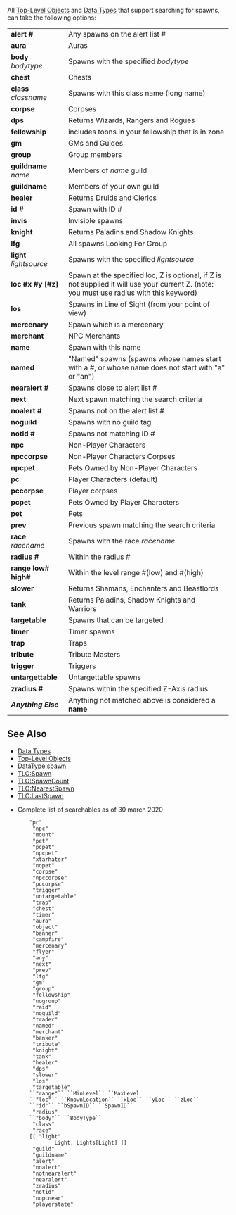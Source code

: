All [Top-Level Objects](../top-level-objects/top-level-objects.md) and [Data Types](../data-types/data-types.md) that support searching for
spawns, can take the following options:

|                         |                                                                                                                                           |
|-------------------------|-------------------------------------------------------------------------------------------------------------------------------------------|
| **alert #**             | Any spawns on the alert list #                                                                                                            |
| **aura**                | Auras                                                                                                                                     |
| **body** *bodytype*     | Spawns with the specified *bodytype*                                                                                                      |
| **chest**               | Chests                                                                                                                                    |
| **class** *classname*   | Spawns with this class name (long name)                                                                                                   |
| **corpse**              | Corpses                                                                                                                                   |
| **dps**                 | Returns Wizards, Rangers and Rogues                                                                                                       |
| **fellowship**          | includes toons in your fellowship that is in zone                                                                                         |
| **gm**                  | GMs and Guides                                                                                                                            |
| **group**               | Group members                                                                                                                             |
| **guildname** *name*    | Members of *name* guild                                                                                                                   |
| **guildname**           | Members of your own guild                                                                                                                 |
| **healer**              | Returns Druids and Clerics                                                                                                                |
| **id #**                | Spawn with ID #                                                                                                                           |
| **invis**               | Invisible spawns                                                                                                                          |
| **knight**              | Returns Paladins and Shadow Knights                                                                                                       |
| **lfg**                 | All spawns Looking For Group                                                                                                              |
| **light** *lightsource* | Spawns with the specified *lightsource*                                                                                                   |
| **loc #x #y \[#z\]**    | Spawn at the specified loc, Z is optional, if Z is not supplied it will use your current Z. (note: you must use radius with this keyword) |
| **los**                 | Spawns in Line of Sight (from your point of view)                                                                                         |
| **mercenary**           | Spawn which is a mercenary                                                                                                                |
| **merchant**            | NPC Merchants                                                                                                                             |
| **name**                | Spawn with this name                                                                                                                      |
| **named**               | "Named" spawns (spawns whose names start with a #, or whose name does not start with "a" or "an")                                         |
| **nearalert #**         | Spawns close to alert list #                                                                                                              |
| **next**                | Next spawn matching the search criteria                                                                                                   |
| **noalert #**           | Spawns not on the alert list #                                                                                                            |
| **noguild**             | Spawns with no guild tag                                                                                                                  |
| **notid #**             | Spawns not matching ID #                                                                                                                  |
| **npc**                 | Non-Player Characters                                                                                                                     |
| **npccorpse**           | Non-Player Characters Corpses                                                                                                             |
| **npcpet**              | Pets Owned by Non-Player Characters                                                                                                       |
| **pc**                  | Player Characters (default)                                                                                                               |
| **pccorpse**            | Player corpses                                                                                                                            |
| **pcpet**               | Pets Owned by Player Characters                                                                                                           |
| **pet**                 | Pets                                                                                                                                      |
| **prev**                | Previous spawn matching the search criteria                                                                                               |
| **race** *racename*     | Spawns with the race *racename*                                                                                                           |
| **radius #**            | Within the radius #                                                                                                                       |
| **range low# high#**    | Within the level range #(low) and #(high)                                                                                                 |
| **slower**              | Returns Shamans, Enchanters and Beastlords                                                                                                |
| **tank**                | Returns Paladins, Shadow Knights and Warriors                                                                                             |
| **targetable**          | Spawns that can be targeted                                                                                                               |
| **timer**               | Timer spawns                                                                                                                              |
| **trap**                | Traps                                                                                                                                     |
| **tribute**             | Tribute Masters                                                                                                                           |
| **trigger**             | Triggers                                                                                                                                  |
| **untargettable**       | Untargettable spawns                                                                                                                      |
| **zradius #**           | Spawns within the specified Z-Axis radius                                                                                                 |
| ***Anything Else***     | Anything not matched above is considered a **name**                                                                                       |

## See Also

-   [Data Types](../data-types/data-types.md)
-   [Top-Level Objects](../top-level-objects/top-level-objects.md)
-   [DataType:spawn](../data-types/datatype-spawn.md)
-   [TLO:Spawn](../top-level-objects/tlo-spawn.md)
-   [TLO:SpawnCount](../top-level-objects/tlo-spawncount.md)
-   [TLO:NearestSpawn](../top-level-objects/tlo-nearestspawn.md)
-   [TLO:LastSpawn](../top-level-objects/tlo-lastspawn.md)

<!-- -->

-   Complete list of searchables as of 30 march 2020

`       "pc"`  
`        "npc"`  
`        "mount"`  
`        "pet"`  
`        "pcpet"`  
`        "npcpet"`  
`        "xtarhater"`  
`        "nopet"`  
`        "corpse"`  
`        "npccorpse"`  
`        "pccorpse"`  
`        "trigger"`  
`        "untargetable"`  
`        "trap"`  
`        "chest"`  
`        "timer"`  
`        "aura"`  
`        "object"`  
`        "banner"`  
`        "campfire"`  
`        "mercenary"`  
`        "flyer"`  
`        "any"`  
`        "next"`  
`        "prev"`  
`        "lfg"`  
`        "gm"`  
`        "group"`  
`        "fellowship"`  
`        "nogroup"`  
`        "raid"`  
`        "noguild"`  
`        "trader"`  
`        "named"`  
`        "merchant"`  
`        "banker"`  
`        "tribute"`  
`        "knight"`  
`        "tank"`  
`        "healer"`  
`        "dps"`  
`        "slower"`  
`        "los"`  
`        "targetable"`  
`       ``"range"`` ``MinLevel`` ``MaxLevel`  
`       ``"loc"`` ``KnownLocation`` ``xLoc`` ``yLoc`` ``zLoc`` `  
`       ``"id"`` ``bSpawnID`` ``SpawnID`` `  
`        "radius"`  
`       ``"body"`` ``BodyType`` `  
`        "class"`  
`        "race"`  
`       [[ "light"`  
`               Light, Lights[Light] ]] `  
`        "guild"`  
`        "guildname"`  
`        "alert"`  
`        "noalert"`  
`        "notnearalert"`  
`        "nearalert"`  
`        "zradius"`  
`        "notid"`  
`        "nopcnear"`  
`        "playerstate"`

 

